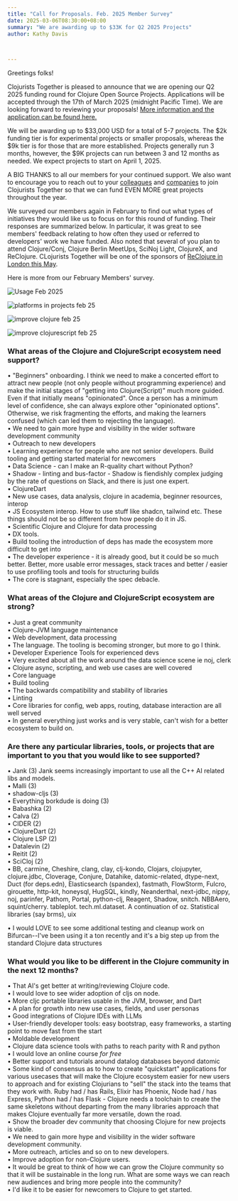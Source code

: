 ```yaml
---
title: "Call for Proposals. Feb. 2025 Member Survey"
date: 2025-03-06T08:30:00+08:00
summary: "We are awarding up to $33K for Q2 2025 Projects"
author: Kathy Davis  
 


---  
```



Greetings folks!  

Clojurists Together is pleased to announce that we are opening our Q2 2025 funding round for Clojure Open Source Projects.  Applications will be accepted through the 17th of March 2025 (midnight Pacific Time). We are looking forward to reviewing your proposals! [More information and the application can be found here.](https://clojuriststogether.org/open-source/)  

We will be awarding up to $33,000 USD for a total of 5-7 projects. The $2k funding tier is for experimental projects or smaller proposals, whereas the $9k tier is for those that are more established. Projects generally run 3 months, however, the $9K projects can run between 3 and 12 months as needed. We expect projects to start on April 1, 2025.  

A BIG THANKS to all our members for your continued support. We also want to encourage you to reach out to your [colleagues](https://www.clojuriststogether.org/developers/) and [companies](https://www.clojuriststogether.org/companies/) to join Clojurists Together so that we can fund EVEN MORE great projects throughout the year.  

We surveyed our members again in February to find out what types of initiatives they would like us to focus on for this round of funding. Their responses are summarized below. In particular, it was great to see members' feedback relating to how often they used or referred to developers' work we have funded. Also noted that several of you plan to attend Clojure/Conj, Clojure Berlin MeetUps, SciNoj Light, ClojureX, and ReClojure. CLojurists Together will be one of the sponsors of [ReClojure in London this May](https://www.reclojure.org/).  

Here is more from our February Members' survey.  

![Usage Feb 2025](https://github.com/user-attachments/assets/de41cff5-ca19-4dbf-b4ee-106d56fb5cf0)  

![platforms in projects feb 25](https://github.com/user-attachments/assets/5b44768f-07af-4a76-9302-e9ebc33e378f)  

![improve clojure feb 25](https://github.com/user-attachments/assets/738cc38f-0f1d-453b-ba04-42b651ff0203)  

![improve clojurescript feb 25](https://github.com/user-attachments/assets/4c191b66-9861-41fa-9ec8-e069a58dd93d)   


### What areas of the Clojure and ClojureScript ecosystem need support?  
•	"Beginners" onboarding. I think we need to make a concerted effort to attract new people (not only people without programming experience) and make the initial stages of "getting into Clojure(Script)" much more guided. Even if that initially means "opinionated". Once a person has a minimum level of confidence, she can always explore other "opinionated options". Otherwise, we risk fragmenting the efforts, and making the learners confused (which can led them to rejecting the language).  
•	We need to gain more hype and visibility in the wider software development community  
•	Outreach to new developers  
•	Learning experience for people who are not senior developers. Build tooling and getting started material for newcomers  
•	Data Science - can I make an R-quality chart without Python?   
•	Shadow - linting and bus-factor - Shadow is fiendishly complex judging by the rate of questions on Slack, and there is just one expert.  
•	ClojureDart  
•	New use cases, data analysis, clojure in academia, beginner resources, interop  
•	JS Ecosystem interop. How to use stuff like shadcn, tailwind etc. These things should not be so different from how people do it in JS.  
•	Scientific Clojure and Clojure for data processing  
•	DX tools.  
•	Build tooling the introduction of deps has made the ecosystem more difficult to get into  
•	The developer experience - it is already good, but it could be so much better. Better, more usable error messages, stack traces and better / easier to use profiling tools and tools for structuring builds  
•	The core is stagnant, especially the spec debacle.  


### What areas of the Clojure and ClojureScript ecosystem are strong?  
•	Just a great community   
•	Clojure-JVM language maintenance  
•	Web development, data processing  
•	The language. The tooling is becoming stronger, but more to go I think.  
•	Developer Experience Tools for experienced devs  
•	Very excited about all the work around the data science scene ie noj, clerk  
•	Clojure async, scripting, and web use cases are well covered  
•	Core language  
•	Build tooling  
•	The backwards compatibility and stability of libraries  
•	Linting  
•	Core libraries for config, web apps, routing, database interaction are all well served  
•	In general everything just works and is very stable, can't wish for a better ecosystem to build on.  


### Are there any particular libraries, tools, or projects that are important to you that you would like to see supported?  
•	Jank (3) Jank seems increasingly important to use all the C++ AI related libs and models.  
•	Malli (3)  
•	shadow-cljs (3)  
•	Everything borkdude is doing (3)  
•	Babashka (2)  
•	Calva (2)  
•	CIDER (2)   
•	ClojureDart (2)  
•	Clojure LSP (2)  
•	Datalevin (2)  
•	Reitit (2)  
•	SciCloj (2)  
•	BB, carmine, Cheshire, clang, clay, clj-kondo, Clojars, clojupyter, clojure.jdbc, Cloverage, Conjure, Datahike, datomic-related, dtype-next, Duct (for deps.edn), Elasticsearch (spandex), fastmath, FlowStorm, Fulcro, girouette, http-kit, honeysql, HugSQL, kindly, Neanderthal, next-jdbc, nippy, noj, parinfer, Pathom, Portal, python-clj, Reagent, Shadow, snitch. NBBAero, squint/cherry. tableplot. tech.ml.dataset. A continuation of oz. Statistical libraries (say brms),  uix   

•	I would LOVE to see some additional testing and cleanup work on Bifurcan--I've been using it a ton recently and it's a big step up from the standard Clojure data structures  


### What would you like to be different in the Clojure community in the next 12 months?  
•	That AI's get better at writing/reviewing Clojure code.  
•	I would love to see wider adoption of cljs on node.  
•	More cljc portable libraries usable in the JVM, browser, and Dart  
•	A plan for growth into new use cases, fields, and user personas  
•	Good integrations of Clojure IDEs with LLMs  
•	User-friendly developer tools: easy bootstrap, easy frameworks, a starting point to move fast from the start  
•	Moldable development  
•	Clojure data science tools with paths to reach parity with R and python  
•	I would love an online course *for free*  
•	Better support and tutorials around datalog databases beyond datomic  
•	Some kind of consensus as to how to create "quickstart" applications for various usecases that will make the Clojure ecosystem easier for new users to approach and for existing Clojurians to "sell" the stack into the teams that they work with. Ruby had / has Rails, Elixir has Phoenix, Node had / has Express, Python had / has Flask - Clojure needs a toolchain to create the same skeletons without departing from the many libraries approach that makes Clojure eventually far more versatile, down the road.  
•	Show the broader dev community that choosing Clojure for new projects is viable.  
•	We need to gain more hype and visibility in the wider software development community.  
•	More outreach, articles and so on to new developers.  
•	Improve adoption for non-Clojure users.  
•	It would be great to think of how we can grow the Clojure community so that it will be sustainable in the long run. What are some ways we can reach new audiences and bring more people into the community?  
•	I'd like it to be easier for newcomers to Clojure to get started.  





























